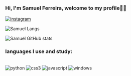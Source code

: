 ### Hi, I'm Samuel Ferreira, welcome to my profile👋🏼


[![instagram](https://img.shields.io/badge/Instagram-E4405F?style=for-the-badge&logo=instagram&logoColor=white)](https://www.instagram.com/lop3xs_?igsh=MThpa2x2cGYzbGJxOA==)

![Samuel Langs](https://github-readme-stats.vercel.app/api/top-langs/?username=samellop3s&hide_progress=true&theme=dark)

![Samuel GitHub stats](https://github-readme-stats.vercel.app/api?username=samellop3s&show_icons=true&theme=dark)


### languages ​​I use and study:

<div style = "display: inline_block"><br>
<img aling="center" alt="python" src="https://img.shields.io/badge/Python-3776AB?style=for-the-badge&logo=python&logoColor=white" />
<img aling="center" alt="css3" src="https://img.shields.io/badge/CSS-239120?&style=for-the-badge&logo=css3&logoColor=white" />
<img aling="center" alt="javascript" src="https://img.shields.io/badge/JavaScript-F7DF1E?style=for-the-badge&logo=javascript&logoColor=black" />
<img aling="center" alt="windows" src="https://img.shields.io/badge/Windows-0078D6?style=for-the-badge&logo=windows&logoColor=white" />
</div>
